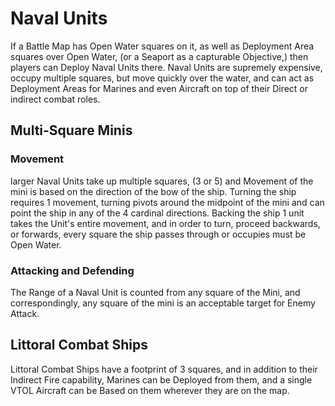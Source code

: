# Naval Units

If a Battle Map has Open Water squares on it, as well as Deployment Area squares over Open Water, (or a Seaport as a capturable Objective,) then players can Deploy Naval Units there.  Naval Units are supremely expensive, occupy multiple squares, but move quickly over the water, and can act as Deployment Areas for Marines and even Aircraft on top of their Direct or indirect combat roles.

## Multi-Square Minis

### Movement

larger Naval Units take up multiple squares, (3 or 5) and Movement of the mini is based on the direction of the bow of the ship.  Turning the ship requires 1 movement, turning pivots around the midpoint of the mini and can point the ship in any of the 4 cardinal directions.  Backing the ship 1 unit takes the Unit's entire movement, and in order to turn, proceed backwards, or forwards, every square the ship passes through or occupies must be Open Water.

### Attacking and Defending

The Range of a Naval Unit is counted from any square of the Mini, and correspondingly, any square of the mini is an acceptable target for Enemy Attack.

## Littoral Combat Ships

Littoral Combat Ships have a footprint of 3 squares, and in addition to their Indirect Fire capability, Marines can be Deployed from them, and a single VTOL Aircraft can be Based on them wherever they are on the map.  
